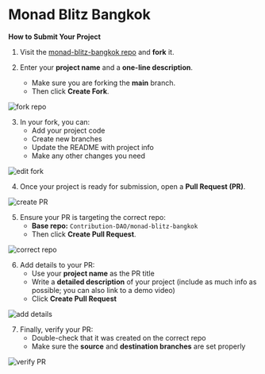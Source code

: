 # Monad Blitz Bangkok  
**How to Submit Your Project**  

1. Visit the [monad-blitz-bangkok repo](https://github.com/Contribution-DAO/monad-blitz-bangkok) and **fork** it.  

2. Enter your **project name** and a **one-line description**.  
   - Make sure you are forking the **main** branch.  
   - Then click **Create Fork**.  

![fork repo](https://imagedelivery.net/R3E4xa2RUTElUFZLaIyRPQ/a6c571f6-d100-4c77-9007-61958bc7f400/public)  

3. In your fork, you can:  
   - Add your project code  
   - Create new branches  
   - Update the README with project info  
   - Make any other changes you need  

![edit fork](https://imagedelivery.net/R3E4xa2RUTElUFZLaIyRPQ/bf4c9767-d434-442a-03cf-e7e819d4e400/public)  

4. Once your project is ready for submission, open a **Pull Request (PR)**.  

![create PR](https://imagedelivery.net/R3E4xa2RUTElUFZLaIyRPQ/57c7745f-f98c-4f7b-6c79-cc80ccd74200/public)  

5. Ensure your PR is targeting the correct repo:  
   - **Base repo:** `Contribution-DAO/monad-blitz-bangkok`  
   - Then click **Create Pull Request**.  

![correct repo](https://imagedelivery.net/R3E4xa2RUTElUFZLaIyRPQ/809a2c46-d2aa-4278-a0d6-3b9e507a1300/public)  

6. Add details to your PR:  
   - Use your **project name** as the PR title  
   - Write a **detailed description** of your project (include as much info as possible; you can also link to a demo video)  
   - Click **Create Pull Request**  

![add details](https://imagedelivery.net/R3E4xa2RUTElUFZLaIyRPQ/a84b5afa-7865-4f73-0cb7-e578d2b6d700/public)  

7. Finally, verify your PR:  
   - Double-check that it was created on the correct repo  
   - Make sure the **source** and **destination branches** are set properly  

![verify PR](https://imagedelivery.net/R3E4xa2RUTElUFZLaIyRPQ/4c9d2beb-4d95-4e05-b1c6-4311946f7a00/public)  
